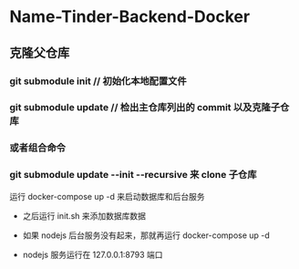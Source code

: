 # Name-Tinder-Backend-Docker

## 克隆父仓库

### git submodule init // 初始化本地配置文件

### git submodule update // 检出主仓库列出的 commit 以及克隆子仓库

### 或者组合命令

### git submodule update --init --recursive 来 clone 子仓库

运行 docker-compose up -d 来启动数据库和后台服务

- 之后运行 init.sh 来添加数据库数据

- 如果 nodejs 后台服务没有起来，那就再运行 docker-compose up -d

- nodejs 服务运行在 127.0.0.1:8793 端口
